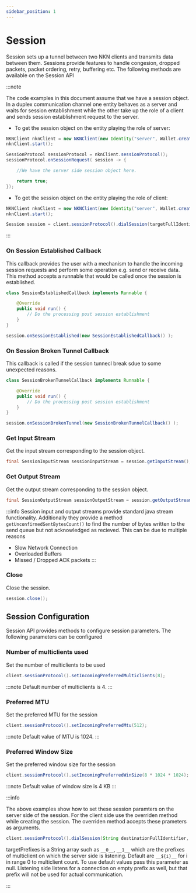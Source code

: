 ```yaml
---
sidebar_position: 1
---
```


# Session

Session sets up a tunnel between two NKN clients and transmits data between them. Sessions provide features to handle congesion, dropped packets, packet ordering, retry, buffering etc. The following methods are available on the Session API

:::note

The code examples in this document assume that we have a session object. In a duplex communication channel one entity behaves as a server and waits for session entablishment while the other take up the role of a client and sends session establishment request to the server. 

* To get the session object on the entity playing the role of server:

```java
NKNClient nknClient = new NKNClient(new Identity("server", Wallet.createNew()));
nknClient.start();

SessionProtocol sessionProtocol = nknClient.sessionProtocol();
sessionProtocol.onSessionRequest( session -> {

    //We have the server side session object here.

    return true;
});
```

* To get the session object on the entity playing the role of client:

```java
NKNClient nknClient = new NKNClient(new Identity("server", Wallet.createNew()));
nknClient.start();

Session session = client.sessionProtocol().dialSession(targetFullIdentifier);
```

:::

### On Session Established Callback

This callback provides the user with a mechanism to handle the incoming session requests and perform some operation e.g. send or receive data. This method accepts a runnable that would be called once the session is established.

```java
class SessionEstablishedCallback implements Runnable {

    @Override
    public void run() {
        // Do the processing post session establishment    
    }
}

session.onSessionEstablished(new SessionEstablishedCallback() );
```

### On Session Broken Tunnel Callback

This callback is called if the session tunnecl break sdue to some unexpected reasons.

```java
class SessionBrokenTunnelCallback implements Runnable {

    @Override
    public void run() {
        // Do the processing post session establishment    
    }
}

session.onSessionBrokenTunnel(new SessionBrokenTunnelCallback() );
```

### Get Input Stream

Get the input stream corresponding to the session object.

```java
final SessionInputStream sessionInputStream = session.getInputStream();
```

### Get Output Stream

Get the output stream corresponding to the session object.

```java
final SessionOutputStream sessionOutputStream = session.getOutputStream();
```

:::info
Session input and output streams provide standard java stream functionality. Additionally they provide a method `getUnconfirmedSentBytesCount()` to find the number of bytes written to the send queue but not acknowledged as recieved. This can be due to multiple reasons
* Slow Network Connection
* Overloaded Buffers
* Missed / Dropped ACK packets
:::

### Close

Close the session.

```java
session.close();
```

## Session Configuration 

Session API provides methods to configure session parameters. The following parameters can be configured

### Number of multiclients used

Set the number of multiclients to be used

```java
client.sessionProtocol().setIncomingPreferredMulticlients(8);
```

:::note
Default number of multiclients is 4.
:::

### Preferred MTU

Set the preferred MTU for the session

```java
client.sessionProtocol().setIncomingPreferredMtu(512);
```

:::note
Default value of MTU is 1024.
:::

### Preferred Window Size

Set the preferred window size for the session

```java
client.sessionProtocol().setIncomingPreferredWinSize(8 * 1024 * 1024);
```

:::note
Default value of window size is 4 KB
:::

:::info

The above examples show how to set these session paramters on the server side of the session. For the client side use the overriden method while creating the session. The overriden method accepts these prameters as arguments.

```java
client.sessionProtocol().dialSession(String destinationFullIdentifier, int multiclients, String[] targetPrefixes, int maxMtu, int maxWindowSize)
```

targetPrefixes is a String array such as `__0__`, `__1__` which are the prefixes of multiclient on which the server side is listening. Default are `__${i}__` for i in range 0 to multiclient count. To use default values pass this parameter as null. Listening side listens for a connection on empty prefix as well, but that prefix will not be used for actual communication.

:::